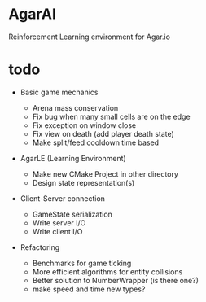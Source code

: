 # AgarAI

Reinforcement Learning environment for Agar.io

# todo
- Basic game mechanics
  - Arena mass conservation
  - Fix bug when many small cells are on the edge
  - Fix exception on window close
  - Fix view on death (add player death state)
  - Make split/feed cooldown time based
- AgarLE (Learning Environment)
  - Make new CMake Project in other directory
  - Design state representation(s)
- Client-Server connection
  - GameState serialization
  - Write server I/O
  - Write client I/O

- Refactoring
  - Benchmarks for game ticking
  - More efficient algorithms for entity collisions
  - Better solution to NumberWrapper (is there one?)
  - make speed and time new types?
